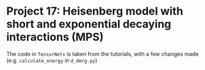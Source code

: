 # Project 17: Heisenberg model with short and exponential decaying interactions (MPS)

The code in `TensorNets` is taken from the tutorials, with a few changes made (e.g. `calculate_energy` in `d_dmrg.py`)